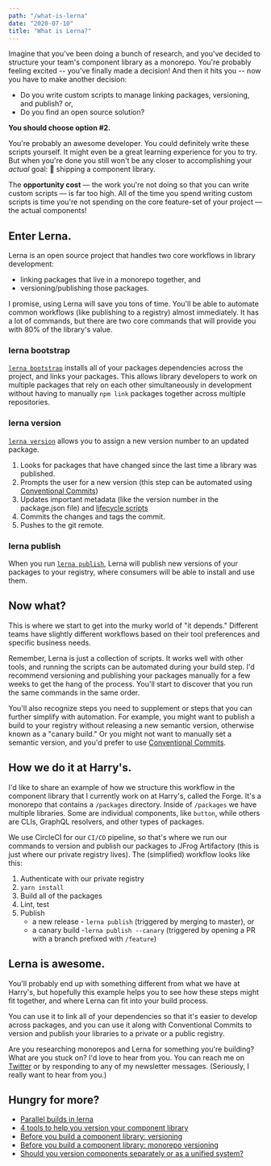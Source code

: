 ```yaml
---
path: "/what-is-lerna"
date: "2020-07-10"
title: "What is Lerna?"
---
```


Imagine that you've been doing a bunch of research, and you've decided to structure your team's component library as a monorepo. You're probably feeling excited -- you've finally made a decision! And then it hits you -- now you have to make another decision:

- Do you write custom scripts to manage linking packages, versioning, and publish? or,
- Do you find an open source solution?

**You should choose option #2.**

You're probably an awesome developer. You could definitely write these scripts yourself. It might even be a great learning experience for you to try. But when you're done you still won't be any closer to accomplishing your _actual_ goal: 🚢 shipping a component library.

The **opportunity cost** –– the work you're not doing so that you can write custom scripts –– is far too high. All of the time you spend writing custom scripts is time you're not spending on the core feature-set of your project –– the actual components!

## Enter Lerna.

Lerna is an open source project that handles two core workflows in library development:

- linking packages that live in a monorepo together, and
- versioning/publishing those packages.

I promise, using Lerna will save you tons of time. You'll be able to automate common workflows (like publishing to a registry) almost immediately. It has a lot of commands, but there are two core commands that will provide you with 80% of the library's value.

### lerna bootstrap

[`lerna bootstrap`](https://github.com/lerna/lerna/tree/master/commands/bootstrap#readme) installs all of your packages dependencies across the project, and links your packages. This allows library developers to work on multiple packages that rely on each other simultaneously in development without having to manually `npm link` packages together across multiple repositories.

### lerna version

[`lerna version`](https://github.com/lerna/lerna/tree/master/commands/version#readme) allows you to assign a new version number to an updated package.

1. Looks for packages that have changed since the last time a library was published.
2. Prompts the user for a new version (this step can be automated using [Conventional Commits](https://www.conventionalcommits.org/en/v1.0.0/))
3. Updates important metadata (like the version number in the package.json file) and [lifecycle scripts](https://github.com/lerna/lerna/tree/master/commands/version#lifecycle-scripts)
4. Commits the changes and tags the commit.
5. Pushes to the git remote.

### lerna publish

When you run [`lerna publish`](https://github.com/lerna/lerna/tree/master/commands/publish#readme), Lerna will publish new versions of your packages to your registry, where consumers will be able to install and use them.

## Now what?

This is where we start to get into the murky world of "it depends." Different teams have slightly different workflows based on their tool preferences and specific business needs.

Remember, Lerna is just a collection of scripts. It works well with other tools, and running the scripts can be automated during your build step. I'd recommend versioning and publishing your packages manually for a few weeks to get the hang of the process. You'll start to discover that you run the same commands in the same order.

You'll also recognize steps you need to supplement or steps that you can further simplify with automation. For example, you might want to publish a build to your registry without releasing a new semantic version, otherwise known as a "canary build." Or you might not want to manually set a semantic version, and you'd prefer to use [Conventional Commits](https://www.conventionalcommits.org/en/v1.0.0/).

## How we do it at Harry's.

I'd like to share an example of how we structure this workflow in the component library that I currently work on at Harry's, called the Forge. It's a monorepo that contains a `/packages` directory. Inside of `/packages` we have multiple libraries. Some are individual components, like `button`, while others are CLIs, GraphQL resolvers, and other types of packages.

We use CircleCI for our `CI/CD` pipeline, so that's where we run our commands to version and publish our packages to JFrog Artifactory (this is just where our private registry lives). The (simplified) workflow looks like this:

1. Authenticate with our private registry
2. `yarn install`
3. Build all of the packages
4. Lint, test
5. Publish
   - a new release - `lerna publish` (triggered by merging to master), or
   - a canary build -`lerna publish --canary` (triggered by opening a PR with a branch prefixed with `/feature`)

## Lerna is awesome.

You'll probably end up with something different from what we have at Harry's, but hopefully this example helps you to see how these steps might fit together, and where Lerna can fit into your build process.

You can use it to link all of your dependencies so that it's easier to develop across packages, and you can use it along with Conventional Commits to version and publish your libraries to a private or a public registry.

Are you researching monorepos and Lerna for something you're building? What are you stuck on? I'd love to hear from you. You can reach me on [Twitter](https://twitter.com/MCapoz) or by responding to any of my newsletter messages. (Seriously, I really want to hear from you.)

## Hungry for more?

- [Parallel builds in lerna](/parallel-builds-in-lerna)
- [4 tools to help you version your component library](/4-tools-to-help-you-version-your-component-library)
- [Before you build a component library: versioning](/library-versioning)
- [Before you build a component library: monorepo versioning](/lerna-monorepo-versioning)
- [Should you version components separately or as a unified system?](/version-bundling)
